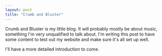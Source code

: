 ```yaml
---
layout: post
title: "Crumb and Bluster"
---
```


Crumb and Bluster is my little blog.  It will probably mostly be about music, something I'm very unqualified to talk about.
I'm writing this post to have some content to test out my website and make sure it's all set up well.

I'll have a more detailed introduction to come.
